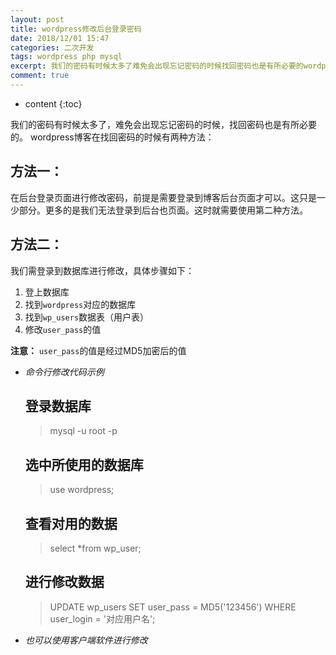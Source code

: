 ```yaml
---
layout: post
title: wordpress修改后台登录密码
date: 2018/12/01 15:47
categories: 二次开发
tags: wordpress php mysql
excerpt: 我们的密码有时候太多了难免会出现忘记密码的时候找回密码也是有所必要的wordpress博客在找回密码的时候有两种方法h2方法一h2在后台登录页面进行修改密码前提是需要登录到博客后台页面才可以这只是一少部分更多的是我们无法登录到后台也页面这时就需要使用第二种方法h2方法二h2我们需登录到数据库进行修改具体步骤如下olli登上数据库lili找到codewordpresscode对应的数据库lili找到
comment: true
---
```


* content
{:toc}

我们的密码有时候太多了，难免会出现忘记密码的时候，找回密码也是有所必要的。 wordpress博客在找回密码的时候有两种方法：

## 方法一：

在后台登录页面进行修改密码，前提是需要登录到博客后台页面才可以。这只是一少部分。更多的是我们无法登录到后台也页面。这时就需要使用第二种方法。

## 方法二：

我们需登录到数据库进行修改，具体步骤如下：

  1. 登上数据库
  2. 找到`wordpress`对应的数据库
  3. 找到`wp_users`数据表（用户表）
  4. 修改`user_pass`的值

**注意：** `user_pass`的值是经过MD5加密后的值

  * _命令行修改代码示例_

    
    
    ## 登录数据库
    >mysql -u root -p
    ## 选中所使用的数据库
    >use wordpress;
    ## 查看对用的数据
    >select *from wp_user;
    ## 进行修改数据
    >UPDATE wp_users SET user_pass = MD5('123456') WHERE user_login = '对应用户名';
    

  * _也可以使用客户端软件进行修改_


    